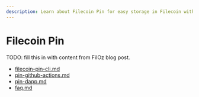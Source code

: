 ```yaml
---
description: Learn about Filecoin Pin for easy storage in Filecoin with retrieval using standard [IPFS Mainnet](https://docs.ipfs.tech/concepts/glossary/#mainnet) tooling.
---
```


# Filecoin Pin

TODO: fill this in with content from FilOz blog post.

* [filecoin-pin-cli.md](filecoin-pin-cli.md "mention")
* [pin-github-actions.md](pin-github-actions.md "mention")
* [pin-dapp.md](pin-dapp.md "mention")
* [faq.md](faq.md "mention")
